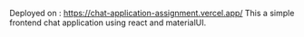 Deployed on : https://chat-application-assignment.vercel.app/
This a simple frontend chat application using react and materialUI.
